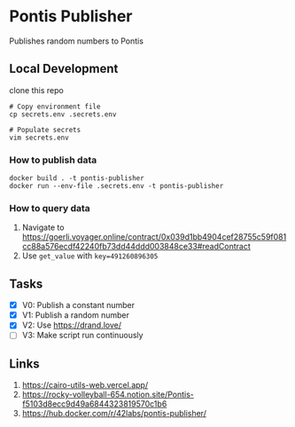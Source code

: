# Pontis Publisher

Publishes random numbers to Pontis

## Local Development

clone this repo

```shell
# Copy environment file
cp secrets.env .secrets.env

# Populate secrets
vim secrets.env
```

### How to publish data

```shell
docker build . -t pontis-publisher
docker run --env-file .secrets.env -t pontis-publisher
```

### How to query data

1. Navigate to <https://goerli.voyager.online/contract/0x039d1bb4904cef28755c59f081cc88a576ecdf42240fb73dd44ddd003848ce33#readContract>
1. Use `get_value` with `key=491260896305`

## Tasks

- [x] V0: Publish a constant number
- [x] V1: Publish a random number
- [x] V2: Use <https://drand.love/>
- [ ] V3: Make script run continuously

## Links

1. <https://cairo-utils-web.vercel.app/>
1. <https://rocky-volleyball-654.notion.site/Pontis-f5103d8ecc9d49a6844323819570c1b6>
1. <https://hub.docker.com/r/42labs/pontis-publisher/>
